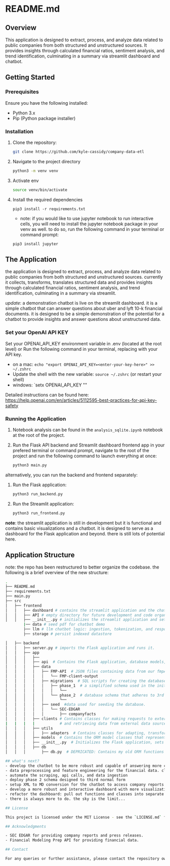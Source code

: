 # README.md

## Overview

This application is designed to extract, process, and analyze data related to public companies from both structured and unstructured sources. It provides insights through calculated financial ratios, sentiment analysis, and trend identification, culminating in a summary via streamlit dashboard and chatbot.

## Getting Started

### Prerequisites

Ensure you have the following installed:
- Python 3.x
- Pip (Python package installer)

### Installation

1. Clone the repository:
   ```sh
   git clone https://github.com/kyle-cassidy/company-data-etl
   ```
2. Navigate to the project directory
   ```sh
   python3 -m venv venv
   ```
3. Activate env
   ```sh
   source venv/bin/activate
   ```
5. Install the required dependencies
   ```
   pip3 install -r requirements.txt
   ```
   * note: if you would like to use jupyter notebook to run interactive cells, you will need to install the jupyter notebook package in your venv as well. to do so, run the following command in your terminal or command prompt:
   
   `pip3 install jupyter`

## The Application
the application is designed to extract, process, and analyze data related to public companies from both structured and unstructured sources. currently it collects, transforms, translates structured data and  provides insights through calculated financial ratios, sentiment analysis, and trend identification, culminating in a summary via streamlit.

*update*: a demonstration chatbot is live on the streamlit dashboard. it is a simple chatbot that can answer questions about uber and lyft 10-k financial documents. it is designed to be a simple demonstration of the potential for a chatbot to provide insights and answer questions about unstructured data.

### Set your OpenAI API KEY

Set your OPENAI_API_KEY environment variable in .env (located at the root level) or
Run the following command in your terminal, replacing <enter-your-key-here> with your API key.

- on a mac: `echo "export OPENAI_API_KEY=<enter-your-key-here>" >> ~/.zshrc`
- Update the shell with the new variable: `source ~/.zshrc` (or restart your shell)
- windows: `setx OPENAI_API_KEY "<enter-your-key-here>" 

Detailed instructions can be found here: https://help.openai.com/en/articles/5112595-best-practices-for-api-key-safety

### Running the Application

1. Notebook analysis can be found in the `analysis_sqlite.ipynb` notebook at the root of the project.
   
2. Run the Flask API backend and Streamlit dashboard frontend app in your prefered terminal or command prompt, navigate to the root of the project and run the following command to launch everything at once:

   ```sh
   python3 main.py
   ```

alternatively, you can run the backend and frontend separately:

1. Run the Flask application:
   ```sh
   python3 run_backend.py
   ```

2. Run the Streamlit application:
 
   ```sh
   python3 run_frontend.py
   ```

**note**: the streamlit application is still in development but it is functional and contains basic visualizations and a chatbot. it is designed to serve as a dashboard for the Flask application and beyond. there is still lots of potential here.


## Application Structure
note: the repo has been restructured to better organize the codebase. the following is a brief overview of the new structure:

```sh
.
├── README.md
├── requirements.txt
├── main.py
├── src
│   ├── frontend
│   │   ├── dashboard # contains the streamlit application and the chatbot.
│   │   ├── API # empty directory for future development and code organization.
│   │   ├── __init__.py # initializes the streamlit application and sets up routes.
        |── data # seed pdf for chatbot demo
        ├── llm # llm chatbot logic: ingestion, tokenization, and response generation.
        ├── storage # persist indexed datastore 

│   ├── backend
│   │   ├── server.py # imports the Flask application and runs it.
│   │   ├── app
│   │   │   ├── 
│   │   │   ├── api  # Contains the Flask application, database models, and API clients.
│   │   │   ├── data
│   │   │   │   ├── FMP-API  # JSON files containing data from our fmpAPIclient.
│   │   │   │   │   └── FMP-client-output
│   │   │   │   ├── migrations  # SQL scripts for creating the database schema.
│   │   │   │   │   ├── phase_1  # a simplified schema used in the initial development and analysis phase.
│   │   │   │   │   │   └── 
│   │   │   │   │   └── phase_2  # database schema that adheres to 3rd normal form.
│   │   │   │   │       └──
│   │   │   │   ├── seed  #data used for seeding the database.
│   │   │   │   │   └── SEC-EDGAR 
│   │   │   │   │       ├── companyfacts 
│   │   │   ├── clients # Contains classes for making requests to external APIs 
|   |   |   |           # and retrieving data from external data sources such as the Financial Modeling Prep API and SEC EDGAR.
│   │   │   ├── utils
│   │   │   │   ├── adapters  # Contains classes for adapting, transforming, and orchestrating the population of the data retrieved by the clients.
│   │   │   ├── models  # Contains the ORM model classes that represent the tables in the database and include methods for interacting with the database.
│   │   │   ├── __init__.py  # Initializes the Flask application, sets up routes, and configures the database connection.
│   │   │   ├── db
│   │   │       ├── db.py  # DEPRICATED: Contains my old ORM functions for database operations such as connecting to the database, finding records, and building model instances from database records.

## what's next?
- develop the chatbot to be more robust and capable of answering more complex questions. agentic behavior and more robust RAG architecture.
- data preprocessing and feature engineering for the financial data. clean data is the foundation of any good model.
- automate the scraping, api calls, and data ingestion
- deploy phase 2 schema designed to third normal form
- setup XML to MD conversion for the chatbot to access company reports and press releases in real time
- develop a more robust and interactive dashboard with more visualizations and insights
- refactor the dashboard: pull out functions and classes into separate files and directories
- there is always more to do. the sky is the limit...

## License

This project is licensed under the MIT License - see the `LICENSE.md` file for details.

## Acknowledgments

- SEC EDGAR for providing company reports and press releases.
- Financial Modeling Prep API for providing financial data.

## Contact

For any queries or further assistance, please contact the repository owner.
